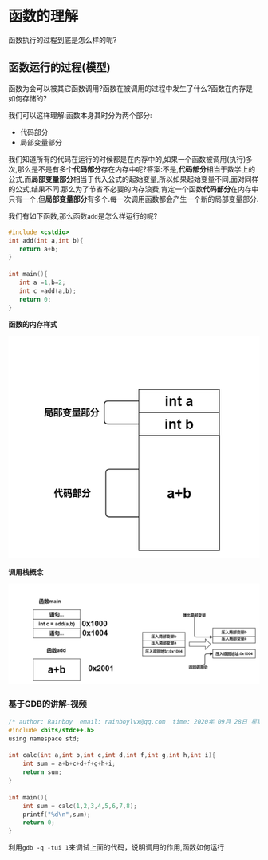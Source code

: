 # 函数的理解

函数执行的过程到底是怎么样的呢?

## 函数运行的过程(模型)

函数为会可以被其它函数调用?函数在被调用的过程中发生了什么?函数在内存是如何存储的?

我们可以这样理解:函数本身其时分为两个部分:

 - 代码部分
 - 局部变量部分

我们知道所有的代码在运行的时候都是在内存中的,如果一个函数被调用(执行)多次,那么是不是有多个**代码部分**存在内存中呢?答案:不是,**代码部分**相当于数学上的公式,而**局部变量部分**相当于代入公式的起始变量,所以如果起始变量不同,面对同样的公式,结果不同.那么为了节省不必要的内存浪费,肯定一个函数**代码部分**在内存中只有一个,但**局部变量部分**有多个.每一次调用函数都会产生一个新的局部变量部分.


我们有如下函数,那么函数`add`是怎么样运行的呢?
```c
#include <cstdio>
int add(int a,int b){
   return a+b;
}

int main(){
   int a =1,b=2;
   int c =add(a,b);
   return 0;
}
```

**函数的内存样式**

![0](./函数分法.png)


**调用栈概念**

![1](./调用栈.png)


### 基于GDB的讲解-视频

```c
/* author: Rainboy  email: rainboylvx@qq.com  time: 2020年 09月 28日 星期一 23:18:23 CST */
#include <bits/stdc++.h>
using namespace std;

int calc(int a,int b,int c,int d,int f,int g,int h,int i){
    int sum = a+b+c+d+f+g+h+i;
    return sum;
}

int main(){
    int sum = calc(1,2,3,4,5,6,7,8);
    printf("%d\n",sum);
    return 0;
}
```

利用`gdb -q -tui 1`来调试上面的代码，说明调用的作用,函数如何运行

